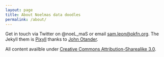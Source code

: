 ```yaml
---
layout: page
title: About Noelmas data doodles
permalink: /about/
---
```


Get in touch via Twitter on @noeL_maS or email sam.leon@okfn.org. The Jekyll them is [Pixyll](https://github.com/johnotander/pixyll) thanks to [John Otander](http://johnotander.com). 

All content availble under [Creative Commons Attribution-Sharealike 3.0](https://creativecommons.org/licenses/by-sa/3.0/).